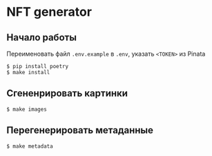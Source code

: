# NFT generator

## Начало работы

Переименовать файл `.env.example` в `.env`, указать `<TOKEN>` из Pinata

```
$ pip install poetry
$ make install
```

## Сгененрировать картинки

```
$ make images
```

## Перегенерировать метаданные

```
$ make metadata
```
